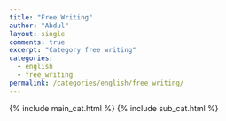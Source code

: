 ```yaml
---
title: "Free Writing"
author: "Abdul"
layout: single
comments: true
excerpt: "Category free writing"
categories:
  - english
  - free_writing
permalink: /categories/english/free_writing/
---
```

{% include main_cat.html %}
{% include sub_cat.html %}
